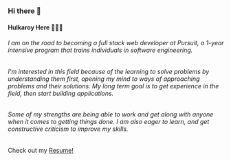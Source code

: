 ### Hi there 👋
#### Hulkaroy Here 👩🏻‍💻

<!--
**hulkaroyJouraboeva/hulkaroyJouraboeva** is a ✨ _special_ ✨ repository because its `README.md` (this file) appears on your GitHub profile.

Here are some ideas to get you started:

- 🔭 I’m currently working on ...
- 🌱 I’m currently learning ...
- 👯 I’m looking to collaborate on ...
- 🤔 I’m looking for help with ...
- 💬 Ask me about ...
- 📫 How to reach me: ...
- 😄 Pronouns: ...
- ⚡ Fun fact: ...
-->

###### I am on the road to becoming a full stack web developer at Pursuit, a 1-year intensive program that trains individuals in software engineering. 

###### I'm interested in this field because of the learning to solve problems by understanding them first, opening my mind to ways of approaching problems and their solutions. My long term goal is to get experience in the field, then start building applications.

###### Some of my strengths are being able to work and get along with anyone when it comes to getting things done. I am also eager to learn, and get constructive criticism to improve my skills.

Check out my [Resume!](https://docs.google.com/document/d/e/2PACX-1vSx7Qn0gA7ZBhAls1ForTYT8Ur1UFFPXvK3Ty1DM8DYelndWl-yjXvQJGAfmxI_YucsViXsIwTqPab8/pub)
